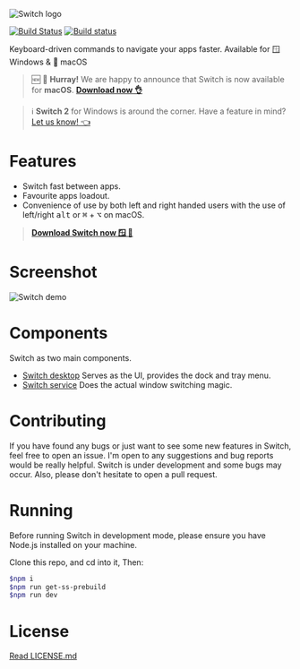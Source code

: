 ![Switch logo](./docs/switch-logo-dark.png)

[![Build Status](https://travis-ci.org/ahkohd/switch-desktop.svg?branch=master)](https://travis-ci.org/ahkohd/switch-desktop) [![Build status](https://ci.appveyor.com/api/projects/status/ueo46t4pb2p8tdrv?svg=true)](https://ci.appveyor.com/project/ahkohd/switch-desktop)

Keyboard-driven commands to navigate your apps faster. Available for 🪟 Windows & 🍏 macOS

> 🆕 🥳 **Hurray!** We are happy to announce that Switch is now available for **macOS**. [**Download now 👌**](https://get-switch.app)

> ℹ️ **Switch 2** for Windows is around the corner. Have a feature in mind? [Let us know! 👈](https://github.com/ahkohd/switch-desktop/discussions)

# Features

- Switch fast between apps.
- Favourite apps loadout.
- Convenience of use by both left and right handed users with the use of left/right <kbd>alt</kbd> or <kbd>⌘</kbd> + <kbd>⌥</kbd> on macOS.

> **[Download Switch now 🪟 🍏](https://get-switch.app)**

# Screenshot

![Switch demo](./docs/switch-shot.png)

# Components

Switch as two main components.

- [Switch desktop](https://github.com/ahkohd/switch-desktop) Serves as the UI, provides the dock and tray menu.
- [Switch service](https://github.com/ahkohd/switch) Does the actual window switching magic.

# Contributing

If you have found any bugs or just want to see some new features in Switch, feel free to open an issue. I'm open to any suggestions and bug reports would be really helpful. Switch is under development and some bugs may occur. Also, please don't hesitate to open a pull request.

# Running

Before running Switch in development mode, please ensure you have Node.js installed on your machine.

Clone this repo, and cd into it, Then:

```bash
$npm i
$npm run get-ss-prebuild
$npm run dev
```

# License

[Read LICENSE.md](./LICENSE.md)
